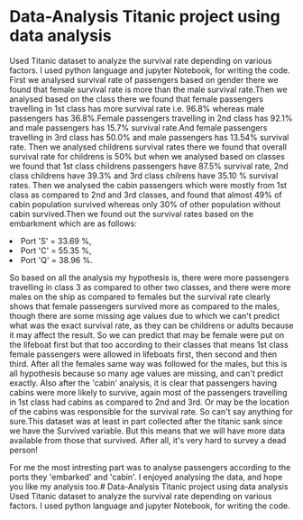 # Data-Analysis Titanic project using data analysis
Used Titanic dataset to analyze the survival rate depending on various factors. I used python language and jupyter Notebook, for writing the code.
First we analysed survival rate of passengers based on gender there we found that female survival rate is more than the male survival rate.Then we analysed based on the class there we found that female passengers travelling in 1st class has more survival rate i.e. 96.8% whereas male passengers has 36.8%.Female passengers travelling in 2nd class has 92.1% and male passengers has 15.7% survival rate.And female passengers travelling in 3rd class has 50.0% and male passengers has 13.54% survival rate. Then we analysed childrens survival rates there we found that overall survival rate for childrens is 50% but when we analysed based on classes we found that 1st class childrens passengers have 87.5% survival rate, 2nd class childrens have 39.3% and 3rd class chilrens have 35.10 % survival rates. Then we analysed the cabin passengers which were mostly from 1st class as compared to 2nd and 3rd classes, and found that almost 49% of cabin population survived whereas only 30% of other population without cabin survived.Then we found out the survival rates based on the embarkment which are as follows:<li> Port 'S' = 33.69 %,</li><li> Port 'C' = 55.35 %,</li><li>Port 'Q' = 38.96 %.</li>

So based on all the analysis my hypothesis is, there were more passengers travelling in class 3 as compared to other two classes, and there were more males on the ship as compared to females but the survival rate clearly shows that female passengers survived more as compared to the males, though there are some missing age values due to which we can't predict what was the exact survival rate, as they can be childrens or adults because it may affect the result. So we can predict that may be female were put on the lifeboat first but that too according to their classes that means 1st class female passengers were allowed in lifeboats first, then second and then third. After all the females same way was followed for the males, but this is all hypothesis because so many age values are missing, and can't predict exactly. Also after the 'cabin' analysis, it is clear that passengers having cabins were more likely to survive, again most of the passengers travelling in 1st class had cabins as compared to 2nd and 3rd. Or may be the location of the cabins was responsible for the survival rate. So can't say anything for sure.This dataset was at least in part collected after the titanic sank since we have the Survived variable. But this means that we will have more data available from those that survived. After all, it's very hard to survey a dead person!

For me the most intresting part was to analyse passengers according to the ports they 'embarked' and 'cabin'. I enjoyed analysing the data, and hope you like my analysis too.# Data-Analysis
Titanic project using data analysis
Used Titanic dataset to analyze the survival rate depending on various factors. I used python language and jupyter Notebook, for writing the code.

